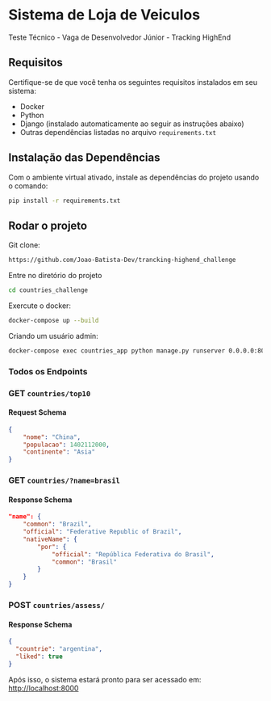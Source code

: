 # Sistema de Loja de Veiculos

Teste Técnico - Vaga de Desenvolvedor Júnior - Tracking HighEnd

## Requisitos

Certifique-se de que você tenha os seguintes requisitos instalados em seu sistema:

- Docker
- Python
- Django (instalado automaticamente ao seguir as instruções abaixo)
- Outras dependências listadas no arquivo `requirements.txt`


## Instalação das Dependências

Com o ambiente virtual ativado, instale as dependências do projeto usando o comando:
```bash
pip install -r requirements.txt
```

## Rodar o projeto

Git clone:
```bash
https://github.com/Joao-Batista-Dev/trancking-highend_challenge
```

Entre no diretório do projeto
```bash
cd countries_challenge
```

Exercute o docker:
```bash
docker-compose up --build
```

Criando um usuário admin:
```bash
docker-compose exec countries_app python manage.py runserver 0.0.0.0:8000
```

### Todos os Endpoints

### **GET** `countries/top10`
#### Request Schema
```json
{
    "nome": "China",
    "populacao": 1402112000,
    "continente": "Asia"
}
```

### **GET** `countries/?name=brasil`
#### Response Schema
```json
"name": {
    "common": "Brazil",
    "official": "Federative Republic of Brazil",
    "nativeName": {
        "por": {
            "official": "República Federativa do Brasil",
            "common": "Brasil"
        }
    }
}
```

### **POST** `countries/assess/`
#### Response Schema
```json
{
  "countrie": "argentina",
  "liked": true
}

```


Após isso, o sistema estará pronto para ser acessado em:
[http://localhost:8000](http://localhost:8000)
